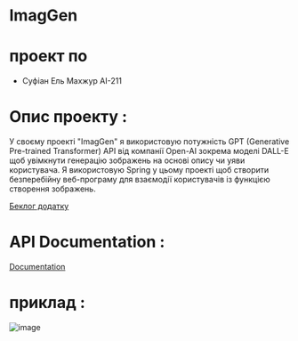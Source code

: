 # ImagGen
# проект по
- Суфіан Ель Махжур AI-211
# Опис проекту :
У своєму проекті "ImagGen" я використовую потужність GPT (Generative Pre-trained Transformer) API від компанії Open-AI зокрема моделі DALL-E щоб увімкнути генерацію зображень на основі опису чи уяви користувача. 
Я використовую Spring у цьому проекті щоб створити безперебійну веб-програму для взаємодії користувачів із функцією створення зображень.

<a href="https://trello.com/b/gfyB5M1X/imaggen">Беклог додатку</a>

# API Documentation :
[Documentation](https://platform.openai.com/docs/guides/images/introduction) 

# приклад :
![image](https://github.com/01soufiane/ImagiGen/assets/130738453/3783f24c-177f-4e05-8b46-322d50184cea)


